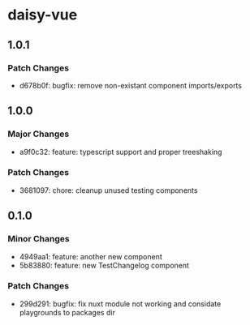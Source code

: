 # daisy-vue

## 1.0.1

### Patch Changes

- d678b0f: bugfix: remove non-existant component imports/exports

## 1.0.0

### Major Changes

- a9f0c32: feature: typescript support and proper treeshaking

### Patch Changes

- 3681097: chore: cleanup unused testing components

## 0.1.0

### Minor Changes

- 4949aa1: feature: another new component
- 5b83880: feature: new TestChangelog component

### Patch Changes

- 299d291: bugfix: fix nuxt module not working and considate playgrounds to packages dir
